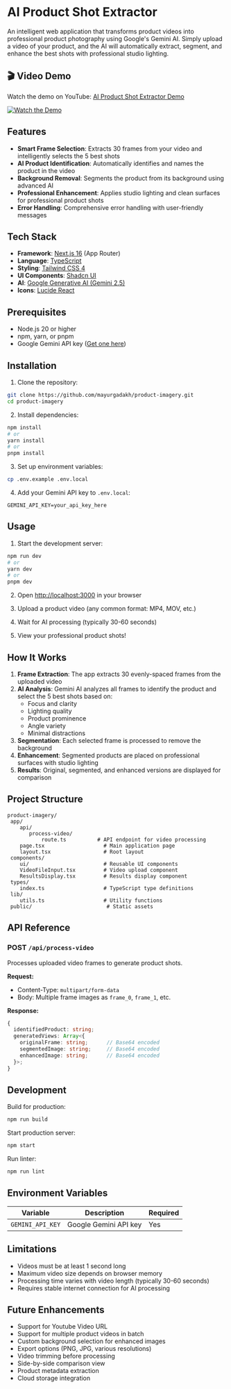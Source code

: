 # AI Product Shot Extractor

An intelligent web application that transforms product videos into professional product photography using Google's Gemini AI. Simply upload a video of your product, and the AI will automatically extract, segment, and enhance the best shots with professional studio lighting.

## 🎬 Video Demo

Watch the demo on YouTube: [AI Product Shot Extractor Demo](https://www.youtube.com/watch?v=mAQP1Cca4Vs)

[![Watch the Demo](https://img.youtube.com/vi/mAQP1Cca4Vs/0.jpg)](https://www.youtube.com/watch?v=mAQP1Cca4Vs)

## Features

- **Smart Frame Selection**: Extracts 30 frames from your video and intelligently selects the 5 best shots
- **AI Product Identification**: Automatically identifies and names the product in the video
- **Background Removal**: Segments the product from its background using advanced AI
- **Professional Enhancement**: Applies studio lighting and clean surfaces for professional product shots
- **Error Handling**: Comprehensive error handling with user-friendly messages

## Tech Stack

- **Framework**: [Next.js 16](https://nextjs.org) (App Router)
- **Language**: [TypeScript](https://www.typescriptlang.org)
- **Styling**: [Tailwind CSS 4](https://tailwindcss.com)
- **UI Components**: [Shadcn UI](https://ui.shadcn.com/)
- **AI**: [Google Generative AI (Gemini 2.5)](https://ai.google.dev)
- **Icons**: [Lucide React](https://lucide.dev)

## Prerequisites

- Node.js 20 or higher
- npm, yarn, or pnpm
- Google Gemini API key ([Get one here](https://ai.google.dev))

## Installation

1. Clone the repository:
```bash
git clone https://github.com/mayurgadakh/product-imagery.git
cd product-imagery
```

2. Install dependencies:
```bash
npm install
# or
yarn install
# or
pnpm install
```

3. Set up environment variables:
```bash
cp .env.example .env.local
```

4. Add your Gemini API key to `.env.local`:
```env
GEMINI_API_KEY=your_api_key_here
```

## Usage

1. Start the development server:
```bash
npm run dev
# or
yarn dev
# or
pnpm dev
```

2. Open [http://localhost:3000](http://localhost:3000) in your browser

3. Upload a product video (any common format: MP4, MOV, etc.)

4. Wait for AI processing (typically 30-60 seconds)

5. View your professional product shots!

## How It Works

1. **Frame Extraction**: The app extracts 30 evenly-spaced frames from the uploaded video
2. **AI Analysis**: Gemini AI analyzes all frames to identify the product and select the 5 best shots based on:
   - Focus and clarity
   - Lighting quality
   - Product prominence
   - Angle variety
   - Minimal distractions
3. **Segmentation**: Each selected frame is processed to remove the background
4. **Enhancement**: Segmented products are placed on professional surfaces with studio lighting
5. **Results**: Original, segmented, and enhanced versions are displayed for comparison

## Project Structure

```
product-imagery/
 app/
    api/
       process-video/
           route.ts          # API endpoint for video processing
    page.tsx                   # Main application page
    layout.tsx                 # Root layout
 components/
    ui/                        # Reusable UI components
    VideoFileInput.tsx         # Video upload component
    ResultsDisplay.tsx         # Results display component
 types/
    index.ts                   # TypeScript type definitions
 lib/
    utils.ts                   # Utility functions
 public/                        # Static assets
```

## API Reference

### POST `/api/process-video`

Processes uploaded video frames to generate product shots.

**Request:**
- Content-Type: `multipart/form-data`
- Body: Multiple frame images as `frame_0`, `frame_1`, etc.

**Response:**
```typescript
{
  identifiedProduct: string;
  generatedViews: Array<{
    originalFrame: string;      // Base64 encoded
    segmentedImage: string;     // Base64 encoded
    enhancedImage: string;      // Base64 encoded
  }>;
}
```

## Development

Build for production:
```bash
npm run build
```

Start production server:
```bash
npm start
```

Run linter:
```bash
npm run lint
```

## Environment Variables

| Variable | Description | Required |
|----------|-------------|----------|
| `GEMINI_API_KEY` | Google Gemini API key | Yes |

## Limitations

- Videos must be at least 1 second long
- Maximum video size depends on browser memory
- Processing time varies with video length (typically 30-60 seconds)
- Requires stable internet connection for AI processing

## Future Enhancements

- Support for Youtube Video URL
- Support for multiple product videos in batch
- Custom background selection for enhanced images
- Export options (PNG, JPG, various resolutions)
- Video trimming before processing
- Side-by-side comparison view
- Product metadata extraction
- Cloud storage integration